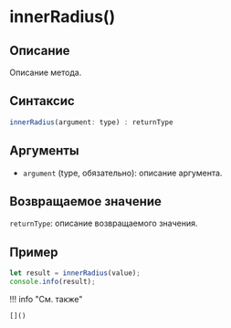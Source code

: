 # innerRadius()

## Описание
Описание метода.

## Синтаксис
```javascript
innerRadius(argument: type) : returnType
```

## Аргументы
- `argument` (type, обязательно): описание аргумента.

## Возвращаемое значение
`returnType`: описание возвращаемого значения.

## Пример
```javascript linenums="1"
let result = innerRadius(value);
console.info(result);
```

!!! info "См. также"

    []()

